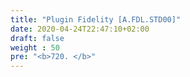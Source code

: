 ```yaml
---
title: "Plugin Fidelity [A.FDL.STD00]"
date: 2020-04-24T22:47:10+02:00
draft: false
weight : 50
pre: "<b>720. </b>"
---
```

